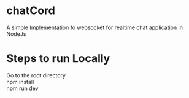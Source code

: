 # chatCord
A simple Implementation fo websocket for realtime chat application in NodeJs 

# Steps to run Locally
Go to the root directory\
npm install\
npm run dev
